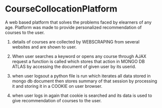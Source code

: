 # CourseCollocationPlatform
A web  based platform that solves the problems faced by elearners of any age. 
Platform was made to  provide personalized recommendation of courses to the user.

1. details of courses are collected by WEBSCRAPING from several websites and are shown to user.

2. When user searches a keyword or opens any course through AJAX request a function is called which stores that action
  in MONGO DB ATLAS by accessing the document of given user by its userid.
  
3. when user logsout a python file is run which iterates all data stored in mongo db document then stores summary of
  that session by processing it and storing it in a COOKIE on user browser.
  
4. when user logs in again that cookie is searched and its data is used to give recommendation of courses to the user.
